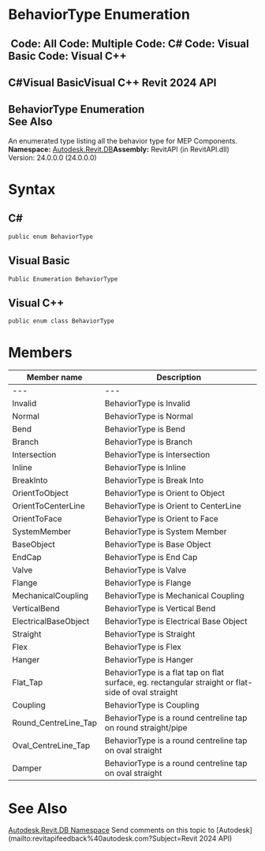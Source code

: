 # BehaviorType Enumeration

﻿
 Code: All Code: Multiple Code: C# Code: Visual Basic Code: Visual C++   
---  
C#Visual BasicVisual C++
Revit 2024 API  
---  
BehaviorType Enumeration  
See Also  
---  
An enumerated type listing all the behavior type for MEP Components. 
**Namespace:** [Autodesk.Revit.DB](87546ba7-461b-c646-cbb1-2cb8f5bff8b2.md "Autodesk.Revit.DB Namespace")**Assembly:** RevitAPI (in RevitAPI.dll) Version: 24.0.0.0 (24.0.0.0)
# Syntax
C#  
---  
```text
public enum BehaviorType
```
  
Visual Basic  
---  
```text
Public Enumeration BehaviorType
```
  
Visual C++  
---  
```text
public enum class BehaviorType
```
  
# Members
| Member name | Description |
| --- | --- |
| --- | --- |
| Invalid | BehaviorType is Invalid |
| Normal | BehaviorType is Normal |
| Bend | BehaviorType is Bend |
| Branch | BehaviorType is Branch |
| Intersection | BehaviorType is Intersection |
| Inline | BehaviorType is Inline |
| BreakInto | BehaviorType is Break Into |
| OrientToObject | BehaviorType is Orient to Object |
| OrientToCenterLine | BehaviorType is Orient to CenterLine |
| OrientToFace | BehaviorType is Orient to Face |
| SystemMember | BehaviorType is System Member |
| BaseObject | BehaviorType is Base Object |
| EndCap | BehaviorType is End Cap |
| Valve | BehaviorType is Valve |
| Flange | BehaviorType is Flange |
| MechanicalCoupling | BehaviorType is Mechanical Coupling |
| VerticalBend | BehaviorType is Vertical Bend |
| ElectricalBaseObject | BehaviorType is Electrical Base Object |
| Straight | BehaviorType is Straight |
| Flex | BehaviorType is Flex |
| Hanger | BehaviorType is Hanger |
| Flat_Tap | BehaviorType is a flat tap on flat surface, eg. rectangular straight or flat-side of oval straight |
| Coupling | BehaviorType is Coupling |
| Round_CentreLine_Tap | BehaviorType is a round centreline tap on round straight/pipe |
| Oval_CentreLine_Tap | BehaviorType is a round centreline tap on oval straight |
| Damper | BehaviorType is a round centreline tap on oval straight |

# See Also
[Autodesk.Revit.DB Namespace](87546ba7-461b-c646-cbb1-2cb8f5bff8b2.md "Autodesk.Revit.DB Namespace")
Send comments on this topic to [Autodesk](mailto:revitapifeedback%40autodesk.com?Subject=Revit 2024 API)